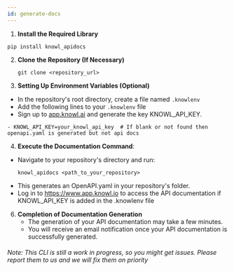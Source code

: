 ```yaml
---
id: generate-docs
---
```


1. **Install the Required Library**
```
pip install knowl_apidocs
```

2. **Clone the Repository (If Necessary)**

    ```
    git clone <repository_url>
    ```
    
3. **Setting Up Environment Variables (Optional)**
- In the repository's root directory, create a file named `.knowlenv`
- Add the following lines to your `.knowlenv` file
- Sign up to [app.knowl.ai](http://app.knowl.ai/) and generate the key KNOWL_API_KEY.
```
- KNOWL_API_KEY=your_knowl_api_key  # If blank or not found then openapi.yaml is generated but not api docs
```
4. **Execute the Documentation Command**:
- Navigate to your repository's directory and run:    
    ```
    knowl_apidocs <path_to_your_repository>
    ```
- This generates an OpenAPI.yaml in your repository's folder.
- Log in to https://www.app.knowl.io to access the API documentation if KNOWL_API_KEY is added in the .knowlenv file

6. **Completion of Documentation Generation**
    - The generation of your API documentation may take a few minutes.
    - You will receive an email notification once your API documentation is successfully generated.


###### Note: This CLI is still a work in progress, so you might get issues. Please report them to us and we will fix them on priority

